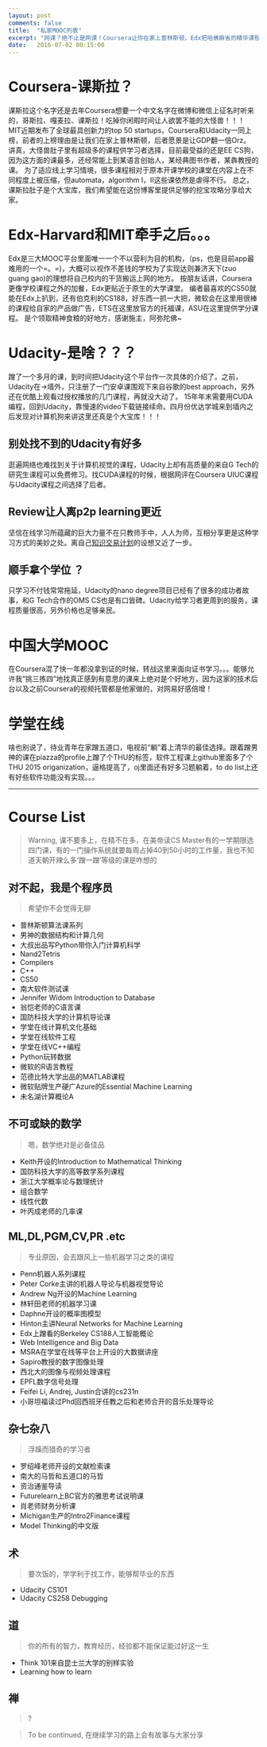 ```yaml
---
layout: post
comments: false
title:  "私家MOOC列表"
excerpt: "网课？绝不止是网课！Coursera让你在家上普林斯顿，Edx把哈佛麻省的精华课程突破高墙进行共享，Udacity则专注于计算机相关内容，让你离心仪工作更近，还有可爱的学堂在线和中国大学MOOC等等地方有一大波墙内好货等大家来探索。上课的形式变了，其实内容也在逐渐转变，面对还未定型的MOOC世界，让我们来一探究竟。"
date:   2016-07-02 00:15:00
---
```


# Coursera-课斯拉？
课斯拉这个名字还是去年Coursera想要一个中文名字在微博和微信上征名时听来的，哥斯拉、嘎麦拉、课斯拉！吃掉你闲暇时间让人欲罢不能的大怪兽！！！
MIT近期发布了全球最具创新力的top 50 startups，Coursera和Udacity一同上榜，前者的上榜理由是让我们在家上普林斯顿，后者愿景是让GDP翻一倍Orz。
讲真，大怪兽肚子里有超级多的课程供学习者选择，目前最受益的还是EE CS狗，因为这方面的课最多，还经常能上到某语言创始人，某经典图书作者，某犇教授的课。
为了适应线上学习情境，很多课程相对于原本开课学校的课堂在内容上在不同程度上被压缩，但automata，algorithm I，II这些课依然是虐得不行。
总之，课斯拉肚子是个大宝库，我们希望能在这份博客里提供足够的挖宝攻略分享给大家。

# Edx-Harvard和MIT牵手之后。。。

Edx是三大MOOC平台里面唯一一个不以营利为目的机构，（ps，也是目前app最难用的一个=。=)，大概可以视作不差钱的学校为了实现达则兼济天下(zuo guang gao)的理想将自己校内的干货搬运上网的地方。
按朋友话讲，Coursera更像学校课程之外的加餐，Edx更贴近于原生的大学课堂。
编者最喜欢的CS50就能在Edx上扒到，还有伯克利的CS188，好东西一抓一大把，微软会在这里用很棒的课程给自家的产品做广告，ETS在这里放官方的托福课，ASU在这里提供学分课程。
是个领取精神食粮的好地方，感谢施主，阿弥陀佛~

# Udacity-是啥？？？

蹭了一个多月的课，到时间把Udacity这个平台作一次具体的介绍了。之前，Udacity在->墙外，只注册了一门安卓课围观下来自谷歌的best approach，另外还在优酷上观看过授权播放的几门课程，再就没大动了。
15年年末需要用CUDA编程，回到Udacity，靠慢速的video下载链接续命。四月份优达学城来到墙内之后发现对计算机狗来讲这里还真是个大宝库！！！

## 别处找不到的Udacity有好多
逛遍网络也难找到关于计算机视觉的课程，Udacity上却有高质量的来自G Tech的研究生课程可以免费修习。找CUDA课程的时候，根据网评在Coursera UIUC课程与Udacity课程之间选择了后者。

## Review让人离p2p learning更近
坚信在线学习所蕴藏的巨大力量不在只教师手中，人人为师，互相分享更是这种学习方式的美妙之处。离自己[知识交易计划](http://mp.weixin.qq.com/s?__biz=MjM5NzE3NDAxMQ==&mid=207327380&idx=1&sn=f6ddc0aeda6ff2b47ddd13772696fedc#rd)的设想又近了一步。

## 顺手拿个学位 ？
只学习不付钱常常拖延，Udacity的nano degree项目已经有了很多的成功者故事，和G Tech合作的OMS CS也是有口皆碑。Udacity给学习者更周到的服务，课程质量很高，另外价格也足够亲民。

# 中国大学MOOC
在Coursera混了快一年都没拿到证的时候，转战这里来面向证书学习。。。能够允许我“挑三拣四”地找真正感到有意思的课来上绝对是个好地方，因为这家的技术后台以及之前Coursera的视频托管都是他家做的，对网易好感倍增！

# 学堂在线
啥也别说了，待业青年在家蹭五道口，电视前“躺”着上清华的最佳选择。跟着蹭男神的课在piazza的profile上蹭了个THU的标签，软件工程课上github里面多了个THU 2015 origanization，逼格提高了，oj里面还有好多习题躺着，to do list上还有好些软件功能没有实现。。。

---

# Course List
> Warning, 课不要多上，在精不在多，在美帝读CS Master有的一学期限选四门课，有的一门操作系统就要每周占掉40到50小时的工作量，我也不知道天朝开辣么多‘蹭一蹭’等级的课是咋想的

## 对不起，我是个程序员
> 希望你不会觉得无聊

+ 普林斯顿算法课系列
+ 男神的数据结构和计算几何
+ 大叔出品写Python带你入门计算机科学
+ Nand2Tetris
+ Compilers
+ C++
+ CS50
+ 南大软件测试课
+ Jennifer Widom Introduction to Database
+ 翁恺老师的C语言课
+ 国防科技大学的计算机导论课
+ 学堂在线计算机文化基础
+ 学堂在线软件工程
+ 学堂在线VC++编程
+ Python玩转数据
+ 微软的R语言教程
+ 范德比特大学出品的MATLAB课程
+ 微软贴牌生产硬广Azure的Essential Machine Learning
+ 未名湖计算概论A

## 不可或缺的数学
> 嗯，数学绝对是必备佳品

+ Keith开设的Introduction to Mathematical Thinking
+ 国防科技大学的高等数学系列课程
+ 浙江大学概率论与数理统计
+ 组合数学
+ 线性代数
+ 叶丙成老师的几率课

## ML,DL,PGM,CV,PR .etc
> 专业原因，会去跟风上一些机器学习之类的课程

+ Penn机器人系列课程
+ Peter Corke主讲的机器人导论与机器视觉导论
+ Andrew Ng开设的Machine Learning
+ 林轩田老师的机器学习课
+ Daphne开设的概率图模型
+ Hinton主讲Neural Networks for Machine Learning
+ Edx上蹭看的Berkeley CS188人工智能概论
+ Web Intelligence and Big Data
+ MSRA在学堂在线等平台上开设的大数据讲座
+ Sapiro教授的数字图像处理
+ 西北大的图像与视频处理课程
+ EPFL数字信号处理
+ Feifei Li, Andrej, Justin合讲的cs231n
+ 小哥坦福读过Phd回西班牙任教之后和老师合开的音乐处理导论

## 杂七杂八
> 浮躁而猎奇的学习者

+ 罗绍峰老师开设的文献检索课
+ 南大的马哲和五道口的马哲
+ 资治通鉴导读
+ Futurelearn上BC官方的雅思考试说明课
+ 肖老师财务分析课
+ Michigan生产的Intro2Finance课程
+ Model Thinking的中文版

## 术
> 要次饭的，学学利于找工作，能够帮毕业的东西

+ Udacity CS101
+ Udacity CS258 Debugging


## 道
> 你的所有的智力，教育经历，经验都不能保证能过好这一生

+ Think 101来自昆士兰大学的别样实验
+ Learning how to learn

## 禅
> ?




> To be continued, 在继续学习的路上会有故事与大家分享
